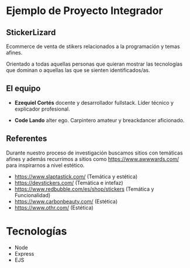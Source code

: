# Ejemplo de Proyecto Integrador

## StickerLizard

Ecommerce de venta de stikers relacionados a la programación y temas afines. 

Orientado a todas aquellas personas que quieran mostrar las tecnologías que dominan o aquellas las que se sienten identificados/as.

## El equipo

- **Ezequiel Cortés** docente y desarrollador fullstack. Líder técnico y explicador profesional.

- **Code Lando** alter ego. Carpintero amateur y breackdancer aficionado.

## Referentes

Durante nuestro proceso de investigación buscamos sitios con temáticas afines y además recurrimos a sitios como https://www.awwwards.com/ para inspirarnos a nivel estético.

- https://www.slaptastick.com/ (Temática y estética)
- https://devstickers.com/ (Temática e intefaz)
- https://www.redbubble.com/es/shop/stickers (Temática y Funcionalidad)
- https://www.carbonbeauty.com/ (Estética)
- https://www.othr.com/ (Estética)

# Tecnologías

- Node
- Express
- EJS